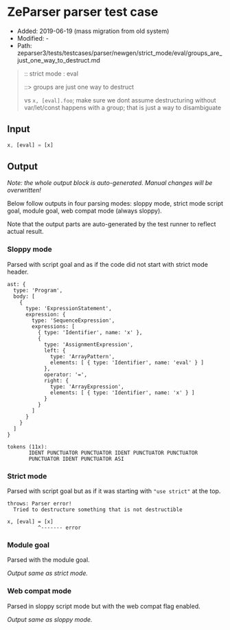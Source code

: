 # ZeParser parser test case

- Added: 2019-06-19 (mass migration from old system)
- Modified: -
- Path: zeparser3/tests/testcases/parser/newgen/strict_mode/eval/groups_are_just_one_way_to_destruct.md

> :: strict mode : eval
>
> ::> groups are just one way to destruct
>
> vs `x, [eval].foo`; make sure we dont assume destructuring without var/let/const happens with a group; that is just a way to disambiguate

## Input

`````js
x, [eval] = [x]
`````

## Output

_Note: the whole output block is auto-generated. Manual changes will be overwritten!_

Below follow outputs in four parsing modes: sloppy mode, strict mode script goal, module goal, web compat mode (always sloppy).

Note that the output parts are auto-generated by the test runner to reflect actual result.

### Sloppy mode

Parsed with script goal and as if the code did not start with strict mode header.

`````
ast: {
  type: 'Program',
  body: [
    {
      type: 'ExpressionStatement',
      expression: {
        type: 'SequenceExpression',
        expressions: [
          { type: 'Identifier', name: 'x' },
          {
            type: 'AssignmentExpression',
            left: {
              type: 'ArrayPattern',
              elements: [ { type: 'Identifier', name: 'eval' } ]
            },
            operator: '=',
            right: {
              type: 'ArrayExpression',
              elements: [ { type: 'Identifier', name: 'x' } ]
            }
          }
        ]
      }
    }
  ]
}

tokens (11x):
       IDENT PUNCTUATOR PUNCTUATOR IDENT PUNCTUATOR PUNCTUATOR
       PUNCTUATOR IDENT PUNCTUATOR ASI
`````

### Strict mode

Parsed with script goal but as if it was starting with `"use strict"` at the top.

`````
throws: Parser error!
  Tried to destructure something that is not destructible

x, [eval] = [x]
          ^------- error
`````


### Module goal

Parsed with the module goal.

_Output same as strict mode._

### Web compat mode

Parsed in sloppy script mode but with the web compat flag enabled.

_Output same as sloppy mode._
